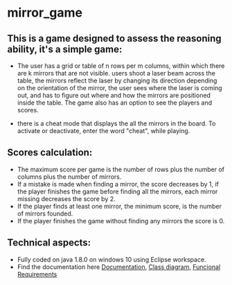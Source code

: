 # mirror_game
## This is a game designed to assess the reasoning ability, it's a simple game: 
- The user has a grid or table of n rows per m columns, within which there are k mirrors that are not visible.
users shoot a laser beam across the table, the mirrors reflect the laser by changing its direction depending on the orientation of the mirror,
the user sees where the laser is coming out, and has to figure out where and how the mirrors are positioned inside the table.
The game also has an option to see the players and scores.

- there is a cheat mode that displays the all the mirrors in the board. To activate or deactivate, enter the word "cheat", while playing.

## Scores calculation:
- The maximum score per game is the number of rows plus the number of columns plus the number of mirrors.
- If a mistake is made when finding a mirror, the score decreases by 1, if the player finishes the game before finding all the mirrors, each mirror missing decreases the score by 2.
- If the player finds at least one mirror, the minimum score, is the number of mirrors founded.
- If the player finishes the game without finding any mirrors the score is 0.

## Technical aspects:

- Fully coded on java 1.8.0 on windows 10 using Eclipse workspace.
- Find the documentation here [Documentation](https://github.com/SeanQO/mirror_game/tree/main/doc), [Class diagram](https://github.com/SeanQO/mirror_game/blob/main/doc/class_diagram.pdf), [Funcional Requirements](https://github.com/SeanQO/mirror_game/blob/main/doc/functional_requirements.pdf)
